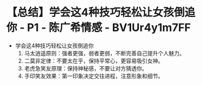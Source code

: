 # 【总结】学会这4种技巧轻松让女孩倒追你 - P1 - 陈广希情感 - BV1Ur4y1m7FF

-   学会这4种技巧轻松让女孩倒追你
    1.  马太逍遥原则：强者更强，弱者更弱，不断完善自己提升个人魅力。
    2.  二莫非定律：不要太在乎，保持平常心，更容易吸引女神。
    3.  老虎急笑友原理：保持神秘感，不要让对方猜透你。
    4.  手印笑友效果：第一印象决定交往进程，注意形象和细节。